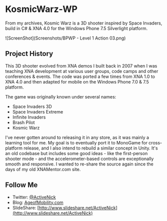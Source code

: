 # KosmicWarz-WP
From my archives, Kosmic Warz is a 3D shooter inspired by Space Invaders, build in C# &amp; XNA 4.0 for the Windows Phone 7.5 Silverlight platform.

![ScreenShot](Screenshots/BPWP - Level 1 Action 03.png)

## Project History
This 3D shooter evolved from XNA demos I built back in 2007 when I was teaching XNA development at various user groups, code camps and other conferences & events. The code was ported a few times from XNA 1.0 to XNA 4.0 and then adapted for mobile on the Windows Phone 7.0 & 7.5 platform.

The game was originally known under several names:
* Space Invaders 3D
* Space Invaders Extreme
* Infinite Invaders
* Brash Pilot
* Kosmic Warz

I've never gotten around to releasing it in any store, as it was mainly a learning tool for me. My goal is to eventually port it to MonoGame for cross-platform release, and I also intend to rebuild a similar concept in Unity. It's an old codebase but includes some good ideas - like the first-person shooter mode - and the accelerometer-based controls are exceptionally smooth and responsive. I wanted to re-share the source again since the days of my old XNAMentor.com site.

## Follow Me
* Twitter: [@ActiveNick](http://twitter.com/ActiveNick)
* Blog: [AgeofMobility.com](http://AgeofMobility.com)
* SlideShare: [http://www.slideshare.net/ActiveNick](http://www.slideshare.net/ActiveNick)
